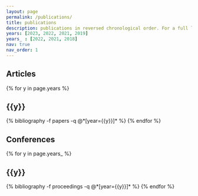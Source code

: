 ```yaml
---
layout: page
permalink: /publications/
title: publications
description: publications in reversed chronological order. For a full list please refer to my <a href='https://scholar.google.com/citations?user=RnJGH34AAAAJ&hl=en'>Google Scholar</a>.
years: [2023, 2022, 2021, 2019]
years_ : [2022, 2021, 2018]
nav: true
nav_order: 1
---
```

<!-- _pages/publications.md -->
<div class="publications">


<h2>Articles</h2>

{% for y in page.years %}
  <h2 class="year">{{y}}</h2>
  {% bibliography -f papers -q @*[year={{y}}]* %}
{% endfor %}


<h2>Conferences</h2>

{% for y in page.years_ %}
  <h2 class="year">{{y}}</h2>
  {% bibliography -f proceedings -q @*[year={{y}}]* %}
{% endfor %}

</div>
